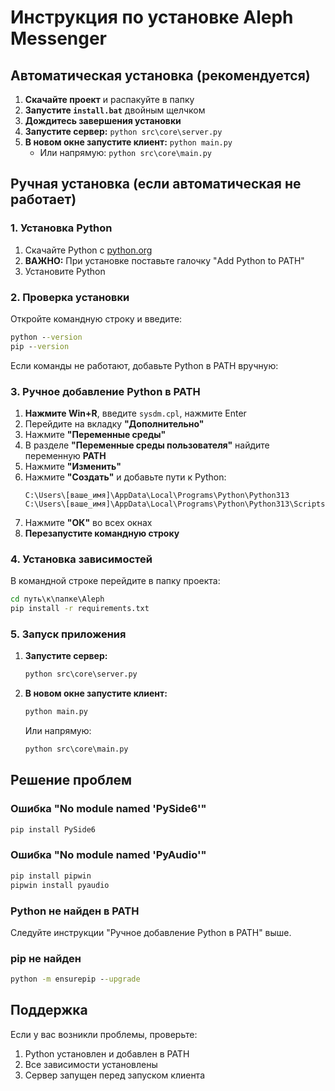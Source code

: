 # Инструкция по установке Aleph Messenger

## Автоматическая установка (рекомендуется)

1. **Скачайте проект** и распакуйте в папку
2. **Запустите `install.bat`** двойным щелчком
3. **Дождитесь завершения установки**
4. **Запустите сервер:** `python src\core\server.py`
5. **В новом окне запустите клиент:** `python main.py`
   - Или напрямую: `python src\core\main.py`

## Ручная установка (если автоматическая не работает)

### 1. Установка Python

1. Скачайте Python с [python.org](https://www.python.org/downloads/)
2. **ВАЖНО:** При установке поставьте галочку "Add Python to PATH"
3. Установите Python

### 2. Проверка установки

Откройте командную строку и введите:
```cmd
python --version
pip --version
```

Если команды не работают, добавьте Python в PATH вручную:

### 3. Ручное добавление Python в PATH

1. **Нажмите Win+R**, введите `sysdm.cpl`, нажмите Enter
2. Перейдите на вкладку **"Дополнительно"**
3. Нажмите **"Переменные среды"**
4. В разделе **"Переменные среды пользователя"** найдите переменную **PATH**
5. Нажмите **"Изменить"**
6. Нажмите **"Создать"** и добавьте пути к Python:
   ```
   C:\Users\[ваше_имя]\AppData\Local\Programs\Python\Python313
   C:\Users\[ваше_имя]\AppData\Local\Programs\Python\Python313\Scripts
   ```
7. Нажмите **"ОК"** во всех окнах
8. **Перезапустите командную строку**

### 4. Установка зависимостей

В командной строке перейдите в папку проекта:
```cmd
cd путь\к\папке\Aleph
pip install -r requirements.txt
```

### 5. Запуск приложения

1. **Запустите сервер:**
   ```cmd
   python src\core\server.py
   ```

2. **В новом окне запустите клиент:**
   ```cmd
   python main.py
   ```
   Или напрямую:
   ```cmd
   python src\core\main.py
   ```

## Решение проблем

### Ошибка "No module named 'PySide6'"
```cmd
pip install PySide6
```

### Ошибка "No module named 'PyAudio'"
```cmd
pip install pipwin
pipwin install pyaudio
```

### Python не найден в PATH
Следуйте инструкции "Ручное добавление Python в PATH" выше.

### pip не найден
```cmd
python -m ensurepip --upgrade
```

## Поддержка

Если у вас возникли проблемы, проверьте:
1. Python установлен и добавлен в PATH
2. Все зависимости установлены
3. Сервер запущен перед запуском клиента
